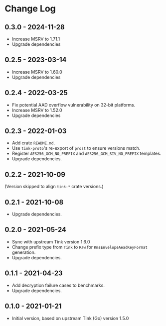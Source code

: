 # Change Log

## 0.3.0 - 2024-11-28

- Increase MSRV to 1.71.1
- Upgrade dependencies

## 0.2.5 - 2023-03-14

- Increase MSRV to 1.60.0
- Upgrade dependencies

## 0.2.4 - 2022-03-25

- Fix potential AAD overflow vulnerability on 32-bit platforms.
- Increase MSRV to 1.52.0
- Upgrade dependencies

## 0.2.3 - 2022-01-03

- Add crate `README.md`.
- Use `tink-proto`'s re-export of `prost` to ensure versions match.
- Register `AES256_GCM_NO_PREFIX` and `AES256_GCM_SIV_NO_PREFIX` templates.
- Upgrade dependencies.

## 0.2.2 - 2021-10-09

(Version skipped to align `tink-*` crate versions.)

## 0.2.1 - 2021-10-08

- Upgrade dependencies.

## 0.2.0 - 2021-05-24

- Sync with upstream Tink version 1.6.0
- Change prefix type from `Tink` to `Raw` for `KmsEnvelopeAeadKeyFormat` generation.
- Upgrade dependencies.

## 0.1.1 - 2021-04-23

- Add decryption failure cases to benchmarks.
- Upgrade dependencies.

## 0.1.0 - 2021-01-21

- Initial version, based on upstream Tink (Go) version 1.5.0
